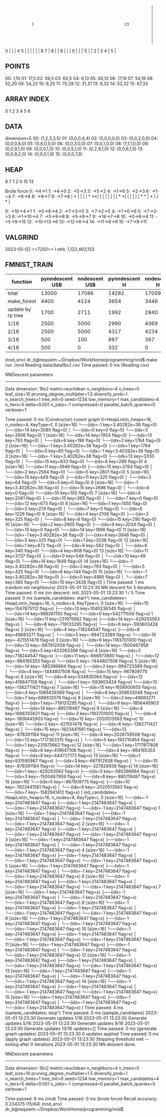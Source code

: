                                                                       |
                                                                      |
                                                                      |
                                                                      |
                1                                         23          |
                                                                      |
                                                                      |
                                                                      |
                                                                      |
0                                                                     |
                                                                      |
                                                                      |
        4                                                  5          |
                                                                      |
                                                                      |
                                                                      |
                                                                      |
                                                                      |
                6                                    7                |
                                                   8                  |
                                                                      |
                                                     9                |
                                                                      |
                                                                      |
        0                                                             |
                                                                      |
                                                                      |
                                                                     1|
                                                                      |
                                                                      |
                              2                                       |
        3                                          4                  |
                                                                  5   |

POINTS
------
00: 1,10
01: 17,5
02: 59,5
03: 60,5
04: 9,13
05: 60,13
06: 17,19
07: 54,19
08: 52,20
09: 54,22
10: 9,25
11: 70,28
12: 31,31
13: 9,32
14: 52,32
15: 67,33


ARRAY INDEX
-----------
0
1   2
3   4   5   6

DATA
----
dimension=5
00: (1,2,3,3,5)
01: (0,0,0,4,4)
02: (5,0,0,0,0)
03: (0,0,2,0,0)
04: (0,0,0,8,0)
05: (0,6,0,0,0)
06: (0,0,3,0,0)
07: (0,0,1,0,0)
08: (1,1,1,0,0)
09: (0,0,9,1,0)
09: (0,0,0,1,0)
10: (0,0,5,1,0)
11: (0,2,9,1,0)
12: (0,0,6,1,0)
13: (0,0,9,2,0)
14: (0,0,0,1,9)
15: (0,0,0,7,8)

HEAP
----
8
7   1
2   0   15  13


Brute force
0: ->4->1
1: ->4->0
2: ->5->3
3: ->5->2
4: ->1->6
5: ->2->3
6: ->1->4
7: ->9->8
8: ->9->7
9: ->7->8
                                                             |
          *                                                  |
                                                             |
                                                             |
                                                             |
                 *                                         **|
                                                             |
                                                             |
                                                             |
                                                             |
                                                             |
                                                             |
                                                             |
         *                                                  *|
                                                             |
                                                             |
                                                             |
                                                             |
                                                             |
                 *                                    *      |
                                                    *        |
                                                             |
                                                      *      |

0: ->10->4->1
1: ->0->6->4
2: ->7->3->5
3: ->7->2->5
4: ->1->0->6
5: ->7->2->3
6: ->1->10->4
7: ->5->9->8
8: ->5->9->7
9: ->14->7->8
10: ->0->6->4
11: ->5->9->15
12: ->10->13->6
13: ->12->6->4
14: ->11->8->9
15: ->7->9->11

VALGRIND
--------
2023-05-02 ==7250== I   refs:      1,122,463,133

FMNIST_TRAIN
------------

function          | pynndescent USB | nndescent USB | pynndescent H | nndescent H |
------------------|-----------------|---------------|---------------|-------------|
total             | 13000           | 17086         | 14282         | 17009       |
make_forest       | 4400            | 4124          | 3654          | 3449        |
update by rp tree | 1700            | 2711          | 1992          | 2840        |
1/16              | 2500            | 5000          | 2990          | 4369        |
2/16              | 2500            | 5000          | 4317          | 4234        |
3/16              | 500             | 100           | 997           | 367         |
4/16              | 500             | 0             | 332           | 0           |



(nnd_env) dr_b@requiem:~/Dropbox/WorkHome/programming/nnd$ make run
./nnd
Reading data/data16x2.csv
Time passed: 0 ms (Reading csv)

NNDescent parameters
********************
Data dimension: 16x2
metric=euclidean
n_neighbors=4
n_trees=0
leaf_size=10
pruning_degree_multiplier=1.5
diversify_prob=1
n_search_trees=1
tree_init=0
seed=1234
low_memory=1
max_candidates=4
n_iters=5
delta=0.001
n_jobs=-1
compressed=0
parallel_batch_queries=0
verbose=1

Time passed: 0 ms (Constructor)
curent graph 0=HeapList(n_heaps=16, n_nodes=4, KeyType=f,
    0 [size=16]
    └──(idx=-1 key=3.40282e+38 flag=0)
        ├──(idx=14 key=3085 flag=0)
        │   └──(idx=0 key=0 flag=0)
        └──(idx=3 key=3506 flag=0)
    1 [size=16]
    └──(idx=14 key=1954 flag=0)
        ├──(idx=13 key=793 flag=0)
        │   └──(idx=6 key=196 flag=0)
        └──(idx=2 key=1764 flag=0)
    2 [size=16]
    └──(idx=-1 key=3.40282e+38 flag=0)
        ├──(idx=1 key=1764 flag=0)
        │   └──(idx=5 key=65 flag=0)
        └──(idx=-1 key=3.40282e+38 flag=0)
    3 [size=16]
    └──(idx=-1 key=3.40282e+38 flag=0)
        ├──(idx=13 key=3330 flag=0)
        │   └──(idx=15 key=833 flag=0)
        └──(idx=8 key=289 flag=0)
    4 [size=16]
    └──(idx=11 key=3946 flag=0)
        ├──(idx=15 key=3764 flag=0)
        │   └──(idx=2 key=2564 flag=0)
        └──(idx=5 key=2601 flag=0)
    5 [size=16]
    └──(idx=15 key=449 flag=0)
        ├──(idx=11 key=325 flag=0)
        │   └──(idx=3 key=64 flag=0)
        └──(idx=5 key=0 flag=0)
    6 [size=16]
    └──(idx=-1 key=3.40282e+38 flag=0)
        ├──(idx=15 key=2696 flag=0)
        │   └──(idx=6 key=0 flag=0)
        └──(idx=10 key=100 flag=0)
    7 [size=16]
    └──(idx=4 key=2061 flag=0)
        ├──(idx=15 key=365 flag=0)
        │   └──(idx=7 key=0 flag=0)
        └──(idx=12 key=673 flag=0)
    8 [size=16]
    └──(idx=1 key=1450 flag=0)
        ├──(idx=2 key=274 flag=0)
        │   └──(idx=7 key=5 flag=0)
        └──(idx=6 key=1226 flag=0)
    9 [size=16]
    └──(idx=4 key=2106 flag=0)
        ├──(idx=3 key=325 flag=0)
        │   └──(idx=8 key=8 flag=0)
        └──(idx=15 key=290 flag=0)
    10 [size=16]
    └──(idx=2 key=2900 flag=0)
        ├──(idx=9 key=2034 flag=0)
        │   └──(idx=10 key=0 flag=0)
        └──(idx=14 key=1898 flag=0)
    11 [size=16]
    └──(idx=-1 key=3.40282e+38 flag=0)
        ├──(idx=4 key=3946 flag=0)
        │   └──(idx=5 key=325 flag=0)
        └──(idx=1 key=3338 flag=0)
    12 [size=16]
    └──(idx=1 key=872 flag=0)
        ├──(idx=8 key=562 flag=0)
        │   └──(idx=6 key=340 flag=0)
        └──(idx=4 key=808 flag=0)
    13 [size=16]
    └──(idx=11 key=3737 flag=0)
        ├──(idx=0 key=548 flag=0)
        │   └──(idx=10 key=49 flag=0)
        └──(idx=14 key=1849 flag=0)
    14 [size=16]
    └──(idx=-1 key=3.40282e+38 flag=0)
        ├──(idx=3 key=793 flag=0)
        │   └──(idx=5 key=425 flag=0)
        └──(idx=8 key=144 flag=0)
    15 [size=16]
    └──(idx=-1 key=3.40282e+38 flag=0)
        ├──(idx=0 key=4885 flag=0)
        │   └──(idx=7 key=365 flag=0)
        └──(idx=10 key=3428 flag=0)
)
Time passed: 1 ms (random init neighbours)
2023-05-01 13:23:30 NN descent for 5 iterations
Time passed: 0 ms (nn descent: init)
2023-05-01 13:23:30     1  /  5
Time passed: 0 ms (sample_candidates: start^)
new_candidates=
HeapList(n_heaps=16, n_nodes=4, KeyType=i,
    0 [size=16]
    └──(idx=15 key=1547875112 flag=x)
        ├──(idx=13 key=1040236340 flag=x)
        │   └──(idx=14 key=966261150 flag=x)
        └──(idx=0 key=542711556 flag=x)
    1 [size=16]
    └──(idx=11 key=231975662 flag=x)
        ├──(idx=14 key=-429293563 flag=x)
        │   └──(idx=8 key=-719133295 flag=x)
        └──(idx=6 key=-593603424 flag=x)
    2 [size=16]
    └──(idx=4 key=718244547 flag=x)
        ├──(idx=8 key=49683271 flag=x)
        │   └──(idx=5 key=-994723389 flag=x)
        └──(idx=10 key=-421551478 flag=x)
    3 [size=16]
    └──(idx=9 key=1183701000 flag=x)
        ├──(idx=13 key=-667912938 flag=x)
        │   └──(idx=14 key=-1500467959 flag=x)
        └──(idx=5 key=622063368 flag=x)
    4 [size=16]
    └──(idx=2 key=718244547 flag=x)
        ├──(idx=11 key=-666973880 flag=x)
        │   └──(idx=12 key=-984165353 flag=x)
        └──(idx=5 key=-1444807508 flag=x)
    5 [size=16]
    └──(idx=14 key=-585396664 flag=x)
        ├──(idx=2 key=-994723389 flag=x)
        │   └──(idx=4 key=-1444807508 flag=x)
        └──(idx=15 key=-967809775 flag=x)
    6 [size=16]
    └──(idx=8 key=534835064 flag=x)
        ├──(idx=12 key=419647108 flag=x)
        │   └──(idx=1 key=-593603424 flag=x)
        └──(idx=10 key=-1362711421 flag=x)
    7 [size=16]
    └──(idx=15 key=1658900655 flag=x)
        ├──(idx=4 key=1089439369 flag=x)
        │   └──(idx=8 key=359833048 flag=x)
        └──(idx=7 key=686612079 flag=x)
    8 [size=16]
    └──(idx=2 key=49683271 flag=x)
        ├──(idx=1 key=-719133295 flag=x)
        │   └──(idx=9 key=-1856445903 flag=x)
        └──(idx=14 key=-885119487 flag=x)
    9 [size=16]
    └──(idx=4 key=1888355621 flag=x)
        ├──(idx=3 key=1183701000 flag=x)
        │   └──(idx=8 key=-1856445903 flag=x)
        └──(idx=15 key=-2020513563 flag=x)
    10 [size=16]
    └──(idx=2 key=-421551478 flag=x)
        ├──(idx=6 key=-1362711421 flag=x)
        │   └──(idx=15 key=-1923441561 flag=x)
        └──(idx=13 key=-878391184 flag=x)
    11 [size=16]
    └──(idx=4 key=2028759508 flag=x)
        ├──(idx=13 key=1717363315 flag=x)
        │   └──(idx=5 key=193710454 flag=x)
        └──(idx=1 key=231975662 flag=x)
    12 [size=16]
    └──(idx=1 key=1717817808 flag=x)
        ├──(idx=6 key=419647108 flag=x)
        │   └──(idx=4 key=-984165353 flag=x)
        └──(idx=8 key=444727173 flag=x)
    13 [size=16]
    └──(idx=1 key=931590867 flag=x)
        ├──(idx=3 key=-667912938 flag=x)
        │   └──(idx=10 key=-878391184 flag=x)
        └──(idx=14 key=-327824936 flag=x)
    14 [size=16]
    └──(idx=1 key=-429293563 flag=x)
        ├──(idx=5 key=-585396664 flag=x)
        │   └──(idx=3 key=-1500467959 flag=x)
        └──(idx=8 key=-885119487 flag=x)
    15 [size=16]
    └──(idx=5 key=-967809775 flag=x)
        ├──(idx=10 key=-1923441561 flag=x)
        │   └──(idx=9 key=-2020513563 flag=x)
        └──(idx=7 key=-1582941412 flag=x)
)
 old_candidates=
HeapList(n_heaps=16, n_nodes=4, KeyType=i,
    0 [size=16]
    └──(idx=-1 key=2147483647 flag=x)
        ├──(idx=-1 key=2147483647 flag=x)
        │   └──(idx=-1 key=2147483647 flag=x)
        └──(idx=-1 key=2147483647 flag=x)
    1 [size=16]
    └──(idx=-1 key=2147483647 flag=x)
        ├──(idx=-1 key=2147483647 flag=x)
        │   └──(idx=-1 key=2147483647 flag=x)
        └──(idx=-1 key=2147483647 flag=x)
    2 [size=16]
    └──(idx=-1 key=2147483647 flag=x)
        ├──(idx=-1 key=2147483647 flag=x)
        │   └──(idx=-1 key=2147483647 flag=x)
        └──(idx=-1 key=2147483647 flag=x)
    3 [size=16]
    └──(idx=-1 key=2147483647 flag=x)
        ├──(idx=-1 key=2147483647 flag=x)
        │   └──(idx=-1 key=2147483647 flag=x)
        └──(idx=-1 key=2147483647 flag=x)
    4 [size=16]
    └──(idx=-1 key=2147483647 flag=x)
        ├──(idx=-1 key=2147483647 flag=x)
        │   └──(idx=-1 key=2147483647 flag=x)
        └──(idx=-1 key=2147483647 flag=x)
    5 [size=16]
    └──(idx=-1 key=2147483647 flag=x)
        ├──(idx=-1 key=2147483647 flag=x)
        │   └──(idx=-1 key=2147483647 flag=x)
        └──(idx=-1 key=2147483647 flag=x)
    6 [size=16]
    └──(idx=-1 key=2147483647 flag=x)
        ├──(idx=-1 key=2147483647 flag=x)
        │   └──(idx=-1 key=2147483647 flag=x)
        └──(idx=-1 key=2147483647 flag=x)
    7 [size=16]
    └──(idx=-1 key=2147483647 flag=x)
        ├──(idx=-1 key=2147483647 flag=x)
        │   └──(idx=-1 key=2147483647 flag=x)
        └──(idx=-1 key=2147483647 flag=x)
    8 [size=16]
    └──(idx=-1 key=2147483647 flag=x)
        ├──(idx=-1 key=2147483647 flag=x)
        │   └──(idx=-1 key=2147483647 flag=x)
        └──(idx=-1 key=2147483647 flag=x)
    9 [size=16]
    └──(idx=-1 key=2147483647 flag=x)
        ├──(idx=-1 key=2147483647 flag=x)
        │   └──(idx=-1 key=2147483647 flag=x)
        └──(idx=-1 key=2147483647 flag=x)
    10 [size=16]
    └──(idx=-1 key=2147483647 flag=x)
        ├──(idx=-1 key=2147483647 flag=x)
        │   └──(idx=-1 key=2147483647 flag=x)
        └──(idx=-1 key=2147483647 flag=x)
    11 [size=16]
    └──(idx=-1 key=2147483647 flag=x)
        ├──(idx=-1 key=2147483647 flag=x)
        │   └──(idx=-1 key=2147483647 flag=x)
        └──(idx=-1 key=2147483647 flag=x)
    12 [size=16]
    └──(idx=-1 key=2147483647 flag=x)
        ├──(idx=-1 key=2147483647 flag=x)
        │   └──(idx=-1 key=2147483647 flag=x)
        └──(idx=-1 key=2147483647 flag=x)
    13 [size=16]
    └──(idx=-1 key=2147483647 flag=x)
        ├──(idx=-1 key=2147483647 flag=x)
        │   └──(idx=-1 key=2147483647 flag=x)
        └──(idx=-1 key=2147483647 flag=x)
    14 [size=16]
    └──(idx=-1 key=2147483647 flag=x)
        ├──(idx=-1 key=2147483647 flag=x)
        │   └──(idx=-1 key=2147483647 flag=x)
        └──(idx=-1 key=2147483647 flag=x)
    15 [size=16]
    └──(idx=-1 key=2147483647 flag=x)
        ├──(idx=-1 key=2147483647 flag=x)
        │   └──(idx=-1 key=2147483647 flag=x)
        └──(idx=-1 key=2147483647 flag=x)
)
Time passed: 4 ms (sample_candidates: stop^)
Time passed: 0 ms (sample_candidates)
2023-05-01 13:23:30             Generate updates 1/16
2023-05-01 13:23:30             Generate updates 5/16
2023-05-01 13:23:30             Generate updates 9/16
2023-05-01 13:23:30             Generate updates 13/16
updates=[]
Time passed: 0 ms (generate graph updates)
2023-05-01 13:23:30             0 updates applied
Time passed: 0 ms (apply graph updates)
2023-05-01 13:23:30 Stopping threshold met -- exiting after 0 iterations
2023-05-01 13:23:30 NN descent done.

NNDescent parameters
********************
Data dimension: 16x2
metric=euclidean
n_neighbors=4
n_trees=0
leaf_size=10
pruning_degree_multiplier=1.5
diversify_prob=1
n_search_trees=1
tree_init=0
seed=1234
low_memory=1
max_candidates=4
n_iters=5
delta=0.001
n_jobs=-1
compressed=0
parallel_batch_queries=0
verbose=1

Time passed: 8 ms (nnd)
Time passed: 0 ms (brute force)
Recall accuracy: 0.234375 (15/64)
(nnd_env) dr_b@requiem:~/Dropbox/WorkHome/programming/nnd$
